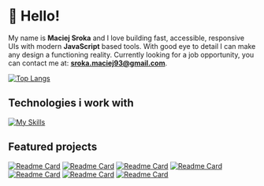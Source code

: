 # 👋 Hello!
My name is **Maciej Sroka** and I love building fast, accessible, responsive UIs with modern **JavaScript** based tools. With good eye to detail I can make any design a functioning reality. Currently looking for a job opportunity, you can contact me at: **sroka.maciej93@gmail.com**.

[![Top Langs](https://github-readme-stats.vercel.app/api/top-langs/?username=husky93&theme=apprentice&layout=compact)](https://github.com/anuraghazra/github-readme-stats)

## Technologies i work with
[![My Skills](https://skillicons.dev/icons?i=js,ts,react,html,css,redux,styledcomponents,sass,webpack,vite,next,firebase,jest,git&perline=7)](https://skillicons.dev)

## Featured projects
[![Readme Card](https://github-readme-stats.vercel.app/api/pin/?username=husky93&theme=apprentice&repo=social-blogging-platform)](https://github.com/husky93/social-blogging-platform)
[![Readme Card](https://github-readme-stats.vercel.app/api/pin/?username=husky93&theme=apprentice&repo=portfolio)](https://github.com/husky93/portfolio)
[![Readme Card](https://github-readme-stats.vercel.app/api/pin/?username=husky93&theme=apprentice&repo=storefront)](https://github.com/husky93/storefront)
[![Readme Card](https://github-readme-stats.vercel.app/api/pin/?username=husky93&theme=apprentice&repo=battleship-game)](https://github.com/husky93/battleship-game)
[![Readme Card](https://github-readme-stats.vercel.app/api/pin/?username=husky93&theme=apprentice&repo=todo-list)](https://github.com/husky93/todo-list)
[![Readme Card](https://github-readme-stats.vercel.app/api/pin/?username=husky93&theme=apprentice&repo=restaurant-page)](https://github.com/husky93/restaurant-page)
[![Readme Card](https://github-readme-stats.vercel.app/api/pin/?username=husky93&theme=apprentice&repo=weather-app)](https://github.com/husky93/weather-app)


<!---
husky93/husky93 is a ✨ special ✨ repository because its `README.md` (this file) appears on your GitHub profile.
You can click the Preview link to take a look at your changes.
--->
